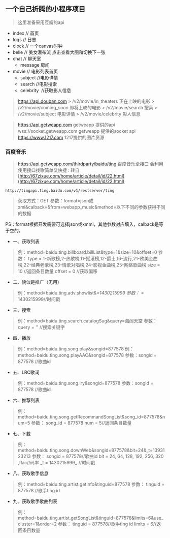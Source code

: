 ## 一个自己折腾的小程序项目
> 这里准备采用豆瓣的api
+ index  // 首页
+ logs  // 日志
+ clock // 一个canvas时钟
+ belle // 美女瀑布流 点击查看大图和切换下一张
+ chat  // 聊天室
    + message 房间
+ movie // 电影列表首页
    + subject //电影详情
    + search  //电影搜索
    + celebrity  //获取影人信息

> https://api.douban.com
    > /v2/movie/in_theaters  正在上映的电影
    > /v2/movie/coming_soon  即将上映的电影
    > /v2/movie/search       搜索
    > /v2/movie/subject      电影详情
    > /v2/movie/celebrity      影人信息

> https://api.getweapp.com  getweapp 提供的api
> wss://socket.getweapp.com  getweapp 提供的socket api
> https://www.1217.com      1217提供的图片资源

### 百度音乐
> https://api.getweapp.com/thirdparty/baidu/ting
百度音乐全接口 会利用使用接口找歌简单又快捷
: 转自 [http://67zixue.com/home/article/detail/id/22.html](http://67zixue.com/home/article/detail/id/22.html)

`http://tingapi.ting.baidu.com/v1/restserver/ting`

> 获取方式：GET
 参数：format=json或xml&calback=&from=webapp_music&method=以下不同的参数获得不同的数据

PS：format根据开发需要可选择json或xmml，其他参数对应填入，calback是等于空的。

+ 一、获取列表

> 例：method=baidu.ting.billboard.billList&type=1&size=10&offset=0
参数： type = 1-新歌榜,2-热歌榜,11-摇滚榜,12-爵士,16-流行,21-欧美金曲榜,22-经典老歌榜,23-情歌对唱榜,24-影视金曲榜,25-网络歌曲榜
size = 10 //返回条目数量
offset = 0 //获取偏移

+ 二、貌似是推广（无用）

> 例：method=baidu.ting.adv.showlist&_=1430215999
参数：_ = 1430215999//时间戳

+ 三、搜索

> 例：method=baidu.ting.search.catalogSug&query=海阔天空
参数：query = '' //搜索关键字

+ 四、播放

> 例：method=baidu.ting.song.play&songid=877578
 例：method=baidu.ting.song.playAAC&songid=877578
 参数：songid = 877578 //歌曲id

+ 五、LRC歌词

> 例：method=baidu.ting.song.lry&songid=877578
 参数：songid = 877578 //歌曲id

+ 六、推荐列表

> 例：method=baidu.ting.song.getRecommandSongList&song_id=877578&num=5
 参数： song_id = 877578
 num = 5//返回条目数量

+ 七、下载

> 例：method=baidu.ting.song.downWeb&songid=877578&bit=24&_t=1393123213
 参数： songid = 877578//歌曲id
 bit = 24, 64, 128, 192, 256, 320 ,flac//码率
 _t = 1430215999,, //时间戳

+ 八、获取歌手信息

> 例：method=baidu.ting.artist.getInfo&tinguid=877578
 参数： tinguid = 877578 //歌手ting id

+ 九、获取歌手歌曲列表

> 例：method=baidu.ting.artist.getSongList&tinguid=877578&limits=6&use_cluster=1&order=2
 参数： tinguid = 877578//歌手ting id
 limits = 6//返回条目数量
